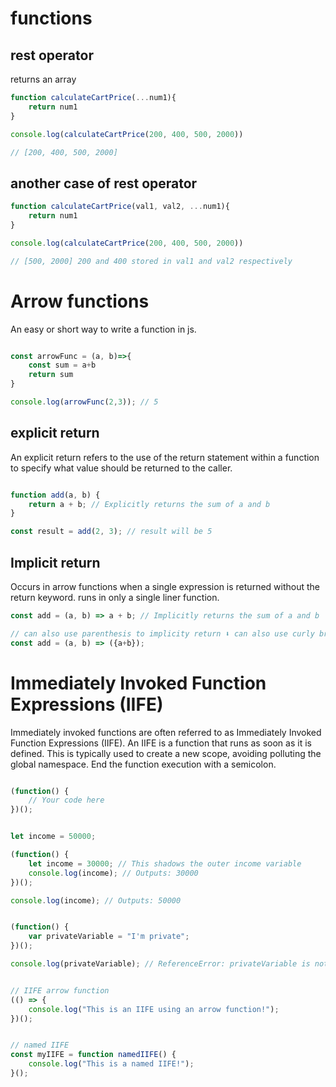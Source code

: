 # functions

## rest operator

returns an array

```js
function calculateCartPrice(...num1){
    return num1
}

console.log(calculateCartPrice(200, 400, 500, 2000))

// [200, 400, 500, 2000]
```

## another case of rest operator


```js
function calculateCartPrice(val1, val2, ...num1){
    return num1
}

console.log(calculateCartPrice(200, 400, 500, 2000))

// [500, 2000] 200 and 400 stored in val1 and val2 respectively

```

# Arrow functions

An easy or short way to write a function in js.

```js

const arrowFunc = (a, b)=>{
    const sum = a+b
    return sum
}

console.log(arrowFunc(2,3)); // 5
```

## explicit return

An explicit return refers to the use of the return statement within a function to specify what value should be returned to the caller.

```js

function add(a, b) {
    return a + b; // Explicitly returns the sum of a and b
}

const result = add(2, 3); // result will be 5
```

## Implicit return 

Occurs in arrow functions when a single expression is returned without the return keyword. runs in only a single liner function.

```js
const add = (a, b) => a + b; // Implicitly returns the sum of a and b

// can also use parenthesis to implicity return ⬇️ can also use curly braces inside parenthesis.
const add = (a, b) => ({a+b}); 
```

# Immediately Invoked Function Expressions (IIFE)

Immediately invoked functions are often referred to as Immediately Invoked Function Expressions (IIFE). An IIFE is a function that runs as soon as it is defined. This is typically used to create a new scope, avoiding polluting the global namespace.
End the function execution with a semicolon.

```js

(function() {
    // Your code here
})();


let income = 50000;

(function() {
    let income = 30000; // This shadows the outer income variable
    console.log(income); // Outputs: 30000
})();

console.log(income); // Outputs: 50000


(function() {
    var privateVariable = "I'm private";
})();

console.log(privateVariable); // ReferenceError: privateVariable is not defined


// IIFE arrow function
(() => {
    console.log("This is an IIFE using an arrow function!");
})();


// named IIFE
const myIIFE = function namedIIFE() {
    console.log("This is a named IIFE!");
}();
```


